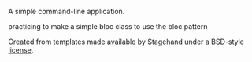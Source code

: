 A simple command-line application.

practicing to make a simple bloc class to use the bloc pattern

Created from templates made available by Stagehand under a BSD-style
[license](https://github.com/dart-lang/stagehand/blob/master/LICENSE).
